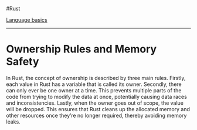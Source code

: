 
#Rust 

[Language basics](Rust.md#Language%20basics)

---
# Ownership Rules and Memory Safety

In Rust, the concept of ownership is described by three main rules. Firstly, each value in Rust has a variable that is called its owner. Secondly, there can only ever be one owner at a time. This prevents multiple parts of the code from trying to modify the data at once, potentially causing data races and inconsistencies. Lastly, when the owner goes out of scope, the value will be dropped. This ensures that Rust cleans up the allocated memory and other resources once they’re no longer required, thereby avoiding memory leaks.